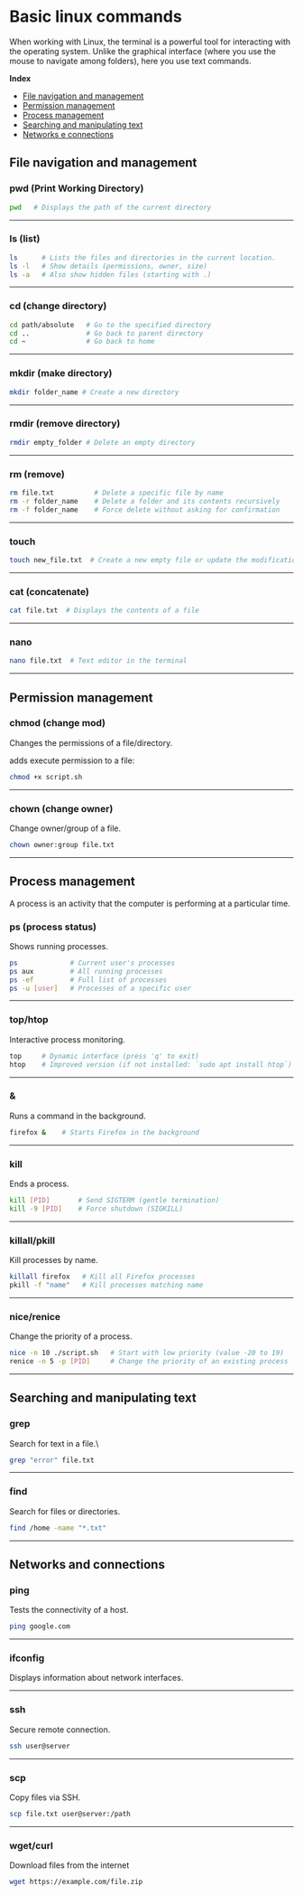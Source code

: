 # Basic linux commands

When working with Linux, the terminal is a powerful tool for interacting with the operating system. Unlike the graphical interface (where you use the mouse to navigate among folders), here you use text commands.

**Index**
- [File navigation and management](##file-navigation-and-management)
- [Permission management](##permission-management)
- [Process management](##process-management)
- [Searching and manipulating text](#searching-and-manipulating-text)
- [Networks e connections](#networks-and-connections)

## File navigation and management

### pwd (Print Working Directory)

```bash
pwd   # Displays the path of the current directory
```

---

### ls (list)

```bash
ls      # Lists the files and directories in the current location.
ls -l   # Show details (permissions, owner, size)
ls -a   # Also show hidden files (starting with .)
```

---

### cd (change directory)


```bash
cd path/absolute   # Go to the specified directory
cd ..              # Go back to parent directory
cd ~               # Go back to home
```

---

### mkdir (make directory)

```bash
mkdir folder_name # Create a new directory
```

---

### rmdir (remove directory)

```bash
rmdir empty_folder # Delete an empty directory
```

---

### rm (remove)

```bash
rm file.txt          # Delete a specific file by name
rm -r folder_name    # Delete a folder and its contents recursively
rm -f folder_name    # Force delete without asking for confirmation
```

---

### touch

```bash
touch new_file.txt  # Create a new empty file or update the modification date
```

---

### cat (concatenate)

```bash
cat file.txt  # Displays the contents of a file
```

---

### nano

```bash
nano file.txt  # Text editor in the terminal
```

---

## Permission management

### chmod (change mod)
Changes the permissions of a file/directory.

adds execute permission to a file:
```bash
chmod +x script.sh
```

---

### chown (change owner)
Change owner/group of a file.

```bash
chown owner:group file.txt
```

---

## Process management
A process is an activity that the computer is performing at a particular time.

### ps (process status)
Shows running processes.
```bash
ps             # Current user's processes
ps aux         # All running processes
ps -ef         # Full list of processes
ps -u [user]   # Processes of a specific user
```

---

### top/htop
Interactive process monitoring.
```bash
top     # Dynamic interface (press 'q' to exit)
htop    # Improved version (if not installed: `sudo apt install htop`)
```

---

### &
Runs a command in the background.
```bash
firefox &    # Starts Firefox in the background
```

---

### kill
Ends a process.
```bash
kill [PID]       # Send SIGTERM (gentle termination)
kill -9 [PID]    # Force shutdown (SIGKILL)
```

---

### killall/pkill
Kill processes by name.
```bash
killall firefox   # Kill all Firefox processes
pkill -f "name"   # Kill processes matching name
```

---

### nice/renice
Change the priority of a process.
```bash
nice -n 10 ./script.sh   # Start with low priority (value -20 to 19)
renice -n 5 -p [PID]     # Change the priority of an existing process
```
---

## Searching and manipulating text

### grep
Search for text in a file.\

```bash
grep "error" file.txt
```

---

### find
Search for files or directories.

```bash
find /home -name "*.txt"
```

---

## Networks and connections

### ping
Tests the connectivity of a host.

```bash
ping google.com
```

---

### ifconfig
Displays information about network interfaces.

---

### ssh
Secure remote connection.

```bash
ssh user@server
```

---

### scp
Copy files via SSH.

```bash
scp file.txt user@server:/path
```

---

### wget/curl
Download files from the internet

```bash
wget https://example.com/file.zip
```